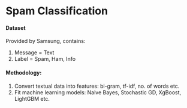 # Spam Classification

#### Dataset

Provided by Samsung, contains:

1. Message = Text 
2. Label = Spam, Ham, Info

#### Methodology:

1. Convert textual data into features: bi-gram, tf-idf, no. of words etc.
2. Fit machine learning models: Naive Bayes, Stochastic GD, XgBoost, LightGBM etc.

 